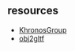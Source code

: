 ## resources
+ [KhronosGroup](https://libraries.io/github/KhronosGroup/glTF)
+ [obj2gltf](https://github.com/CesiumGS/obj2gltf)
